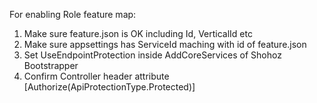 For enabling Role feature map:
1. Make sure feature.json is OK including Id, VerticalId etc
2. Make sure appsettings has ServiceId maching with id of feature.json
3. Set UseEndpointProtection inside AddCoreServices of Shohoz Bootstrapper
4. Confirm Controller header attribute [Authorize(ApiProtectionType.Protected)]
